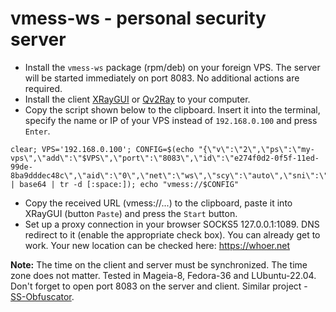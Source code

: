# vmess-ws - personal security server
+ Install the `vmess-ws` package (rpm/deb) on your foreign VPS. The server will be started immediately on port 8083. No additional actions are required.
+ Install the client [XRayGUI](https://github.com/AKotov-dev/XRayGUI) or [Qv2Ray](https://github.com/AKotov-dev/Qv2Ray_XRay_Installer) to your computer.
+ Copy the script shown below to the clipboard. Insert it into the terminal, specify the name or IP of your VPS instead of `192.168.0.100` and press `Enter`.
```
clear; VPS='192.168.0.100'; CONFIG=$(echo "{\"v\":\"2\",\"ps\":\"my-vps\",\"add\":\"$VPS\",\"port\":\"8083\",\"id\":\"e274f0d2-0f5f-11ed-99de-8ba9dddec48c\",\"aid\":\"0\",\"net\":\"ws\",\"scy\":\"auto\",\"sni\":\"\",\"type\":\"\",\"host\":\"example.com\",\"path\":\"/vmess\",\"tls\":\"\"}" | base64 | tr -d [:space:]); echo "vmess://$CONFIG"
```
+ Copy the received URL (vmess://...) to the clipboard, paste it into XRayGUI (button `Paste`) and press the `Start` button.
+ Set up a proxy connection in your browser SOCKS5 127.0.0.1:1089. DNS redirect to it (enable the appropriate check box). You can already get to work. Your new location can be checked here: https://whoer.net

**Note:** The time on the client and server must be synchronized. The time zone does not matter.  Tested in Mageia-8, Fedora-36 and LUbuntu-22.04. Don't forget to open port 8083 on the server and client. Similar project - [SS-Obfuscator](https://github.com/AKotov-dev/SS-Obfuscator).
